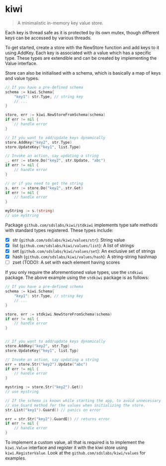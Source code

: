 # kiwi

> A minimalistic in-memory key value store.

Each key is thread safe as it is protected by its own mutex, though different keys can be accessed by various threads.

To get started, create a store with the NewStore function and add keys to it using AddKey.
Each key is associated with a value which has a specific type.
These types are extendible and can be created by implementing the Value interface.

Store can also be initialised with a schema, which is basically a map of keys and value types.

```go
// If you have a pre-defined schema
schema := kiwi.Schema{
    "key1": str.Type, // string key
    // ...
}

store, err := kiwi.NewStoreFromSchema(schema)
if err != nil {
    // handle error
}

// If you want to add/update keys dynamically
store.AddKey("key2", str.Type)
store.UpdateKey("key1", list.Type)

// Invoke an action, say updating a string
_, err := store.Do("key2", str.Update, "abc")
if err != nil {
    // handle error
}

// or if you need to get the string
s, err := store.Do("key2", str.Get)
if err != nil {
    // handle error
}

myString := s.(string)
// use myString
```

Package `github.com/sdslabs/kiwi/stdkiwi` implements type safe methods with standard types registered.
These types include:
- [x] str (`github.com/sdslabs/kiwi/values/str`): String value
- [x] list (`github.com/sdslabs/kiwi/values/list`): A list of strings
- [x] set (`github.com/sdslabs/kiwi/values/set`): An exclusive set of strings
- [x] hash (`github.com/sdslabs/kiwi/values/hash`): A string-string hashmap
- [ ] zset (TODO): A set with each element having scores

If you only require the aforementioned value types, use the `stdkiwi` package.
The above example using the `stdkiwi` package is as follows:

```go
// If you have a pre-defined schema
schema := kiwi.Schema{
    "key1": str.Type, // string key
    // ...
}

store, err := stdkiwi.NewStoreFromSchema(schema)
if err != nil {
    // handle error
}


// If you want to add/update keys dynamically
store.AddKey("key2", str.Typ)
store.UpdateKey("key1", list.Typ)

// Invoke an action, say updating a string
err = store.Str("key2").Update("abc")
if err != nil {
    // handle error
}

mystring := store.Str("key2").Get()
// use mystring

// If the schema is known while starting the app, to avoid unnecessary errors during app runtime,
// use Guard method for the values when initializing the store.
str.List("key1").Guard() // panics on error

err = str.Str("key2").GuardE() // returns error
if err != nil {
	// handle error
}
```

To implement a custom value, all that is required is to implement the `kiwi.Value` interface and register
it with the kiwi store using `kiwi.RegisterValue`. Look at the `github.com/sdslabs/kiwi/values` for examples.
